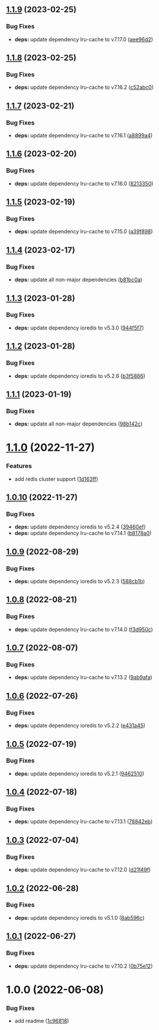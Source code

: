 ## [1.1.9](https://github.com/mammutmedia/ioredis-parse-cache-adapter/compare/1.1.8...1.1.9) (2023-02-25)


### Bug Fixes

* **deps:** update dependency lru-cache to v7.17.0 ([aee96d2](https://github.com/mammutmedia/ioredis-parse-cache-adapter/commit/aee96d24cad67255fb24829c53110da3eaa2db79))

## [1.1.8](https://github.com/mammutmedia/ioredis-parse-cache-adapter/compare/1.1.7...1.1.8) (2023-02-25)


### Bug Fixes

* **deps:** update dependency lru-cache to v7.16.2 ([c52abc0](https://github.com/mammutmedia/ioredis-parse-cache-adapter/commit/c52abc067822484dddd5c50940cd94512c69a152))

## [1.1.7](https://github.com/mammutmedia/ioredis-parse-cache-adapter/compare/1.1.6...1.1.7) (2023-02-21)


### Bug Fixes

* **deps:** update dependency lru-cache to v7.16.1 ([a8899a4](https://github.com/mammutmedia/ioredis-parse-cache-adapter/commit/a8899a4246e08f79813395e74520768db7df1191))

## [1.1.6](https://github.com/mammutmedia/ioredis-parse-cache-adapter/compare/1.1.5...1.1.6) (2023-02-20)


### Bug Fixes

* **deps:** update dependency lru-cache to v7.16.0 ([8213350](https://github.com/mammutmedia/ioredis-parse-cache-adapter/commit/8213350dc9cd6ef17155df51d77c04beac97fc97))

## [1.1.5](https://github.com/mammutmedia/ioredis-parse-cache-adapter/compare/1.1.4...1.1.5) (2023-02-19)


### Bug Fixes

* **deps:** update dependency lru-cache to v7.15.0 ([a39f898](https://github.com/mammutmedia/ioredis-parse-cache-adapter/commit/a39f8989b2b1a446baeb4406b28349b2fd08fc70))

## [1.1.4](https://github.com/mammutmedia/ioredis-parse-cache-adapter/compare/1.1.3...1.1.4) (2023-02-17)


### Bug Fixes

* **deps:** update all non-major dependencies ([b81bc0a](https://github.com/mammutmedia/ioredis-parse-cache-adapter/commit/b81bc0a937aa6fbdb957c419cd97649b731acd6c))

## [1.1.3](https://github.com/mammutmedia/ioredis-parse-cache-adapter/compare/1.1.2...1.1.3) (2023-01-28)


### Bug Fixes

* **deps:** update dependency ioredis to v5.3.0 ([944f5f7](https://github.com/mammutmedia/ioredis-parse-cache-adapter/commit/944f5f712f1c5d29c68a140179a0dce6519e2da1))

## [1.1.2](https://github.com/mammutmedia/ioredis-parse-cache-adapter/compare/1.1.1...1.1.2) (2023-01-28)


### Bug Fixes

* **deps:** update dependency ioredis to v5.2.6 ([b3f5886](https://github.com/mammutmedia/ioredis-parse-cache-adapter/commit/b3f588658944ddeee11bb91ec1a8d0425315e0ff))

## [1.1.1](https://github.com/mammutmedia/ioredis-parse-cache-adapter/compare/1.1.0...1.1.1) (2023-01-19)


### Bug Fixes

* **deps:** update all non-major dependencies ([98b142c](https://github.com/mammutmedia/ioredis-parse-cache-adapter/commit/98b142ce7afd7b3016248833c60be8b2fc9842fd))

# [1.1.0](https://github.com/mammutmedia/ioredis-parse-cache-adapter/compare/1.0.10...1.1.0) (2022-11-27)


### Features

* add redis cluster support ([1d163ff](https://github.com/mammutmedia/ioredis-parse-cache-adapter/commit/1d163ff2471b9ebc3c6c707832ad6ddf78cc53e1))

## [1.0.10](https://github.com/mammutmedia/ioredis-parse-cache-adapter/compare/1.0.9...1.0.10) (2022-11-27)


### Bug Fixes

* **deps:** update dependency ioredis to v5.2.4 ([39460ef](https://github.com/mammutmedia/ioredis-parse-cache-adapter/commit/39460ef3e53daaf230ed110df2f7ce2e0890e6c7))
* **deps:** update dependency lru-cache to v7.14.1 ([b8178a0](https://github.com/mammutmedia/ioredis-parse-cache-adapter/commit/b8178a07ab0fa2548b9757570a14639872732664))

## [1.0.9](https://github.com/mammutmedia/ioredis-parse-cache-adapter/compare/1.0.8...1.0.9) (2022-08-29)


### Bug Fixes

* **deps:** update dependency ioredis to v5.2.3 ([588cb1b](https://github.com/mammutmedia/ioredis-parse-cache-adapter/commit/588cb1b4ac6c2c0430e4a8fa020d38f01f284247))

## [1.0.8](https://github.com/mammutmedia/ioredis-parse-cache-adapter/compare/1.0.7...1.0.8) (2022-08-21)


### Bug Fixes

* **deps:** update dependency lru-cache to v7.14.0 ([f3d950c](https://github.com/mammutmedia/ioredis-parse-cache-adapter/commit/f3d950c4e195131dce13957c4eb274b71a870794))

## [1.0.7](https://github.com/mammutmedia/ioredis-parse-cache-adapter/compare/1.0.6...1.0.7) (2022-08-07)


### Bug Fixes

* **deps:** update dependency lru-cache to v7.13.2 ([9ab9afa](https://github.com/mammutmedia/ioredis-parse-cache-adapter/commit/9ab9afa525b30eb1c0a529c65f50e467693e5088))

## [1.0.6](https://github.com/mammutmedia/ioredis-parse-cache-adapter/compare/1.0.5...1.0.6) (2022-07-26)


### Bug Fixes

* **deps:** update dependency ioredis to v5.2.2 ([e431a45](https://github.com/mammutmedia/ioredis-parse-cache-adapter/commit/e431a45c0cbedbeab917c361f13edecb2dfd98bc))

## [1.0.5](https://github.com/mammutmedia/ioredis-parse-cache-adapter/compare/1.0.4...1.0.5) (2022-07-19)


### Bug Fixes

* **deps:** update dependency ioredis to v5.2.1 ([9462510](https://github.com/mammutmedia/ioredis-parse-cache-adapter/commit/94625109a105cf72a6a356d89086c8387e54c3f4))

## [1.0.4](https://github.com/mammutmedia/ioredis-parse-cache-adapter/compare/1.0.3...1.0.4) (2022-07-18)


### Bug Fixes

* **deps:** update dependency lru-cache to v7.13.1 ([78842eb](https://github.com/mammutmedia/ioredis-parse-cache-adapter/commit/78842eb979bcb11b4880b39b5d8c26486c47a7bd))

## [1.0.3](https://github.com/mammutmedia/ioredis-parse-cache-adapter/compare/1.0.2...1.0.3) (2022-07-04)


### Bug Fixes

* **deps:** update dependency lru-cache to v7.12.0 ([d21f49f](https://github.com/mammutmedia/ioredis-parse-cache-adapter/commit/d21f49f0ad7fb93161668a6ac2f9aa1440c9ca31))

## [1.0.2](https://github.com/mammutmedia/ioredis-parse-cache-adapter/compare/1.0.1...1.0.2) (2022-06-28)


### Bug Fixes

* **deps:** update dependency ioredis to v5.1.0 ([8ab596c](https://github.com/mammutmedia/ioredis-parse-cache-adapter/commit/8ab596c926ec011cb6f238333238f4fbdc36f55e))

## [1.0.1](https://github.com/mammutmedia/ioredis-parse-cache-adapter/compare/1.0.0...1.0.1) (2022-06-27)


### Bug Fixes

* **deps:** update dependency lru-cache to v7.10.2 ([0b75e12](https://github.com/mammutmedia/ioredis-parse-cache-adapter/commit/0b75e1265bc92f245a2787d50bebf3c9f1263533))

# 1.0.0 (2022-06-08)


### Bug Fixes

* add readme ([1c96818](https://github.com/mammutmedia/ioredis-parse-cache-adapter/commit/1c96818e8fc71bbfdce8ef6005fd4591f5eeaef1))
